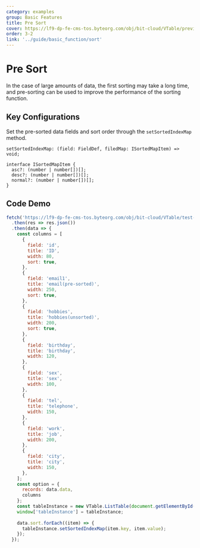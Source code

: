 ```yaml
---
category: examples
group: Basic Features
title: Pre Sort
cover: https://lf9-dp-fe-cms-tos.byteorg.com/obj/bit-cloud/VTable/preview/pre-sort.png
order: 3-2
link: '../guide/basic_function/sort'
---
```


# Pre Sort

In the case of large amounts of data, the first sorting may take a long time, and pre-sorting can be used to improve the performance of the sorting function.

## Key Configurations

Set the pre-sorted data fields and sort order through the `setSortedIndexMap` method.

```
setSortedIndexMap: (field: FieldDef, filedMap: ISortedMapItem) => void;

interface ISortedMapItem {
  asc?: (number | number[])[];
  desc?: (number | number[])[];
  normal?: (number | number[])[];
}
```

## Code Demo

```javascript livedemo template=vtable
fetch('https://lf9-dp-fe-cms-tos.byteorg.com/obj/bit-cloud/VTable/test-demo-data/pre-sort.json')
  .then(res => res.json())
  .then(data => {
    const columns = [
      {
        field: 'id',
        title: 'ID',
        width: 80,
        sort: true,
      },
      {
        field: 'email1',
        title: 'email(pre-sorted)',
        width: 250,
        sort: true,
      },
      {
        field: 'hobbies',
        title: 'hobbies(unsorted)',
        width: 200,
        sort: true,
      },
      {
        field: 'birthday',
        title: 'birthday',
        width: 120,
      },
      {
        field: 'sex',
        title: 'sex',
        width: 100,
      },
      {
        field: 'tel',
        title: 'telephone',
        width: 150,
      },
      {
        field: 'work',
        title: 'job',
        width: 200,
      },
      {
        field: 'city',
        title: 'city',
        width: 150,
      },
    ];
    const option = {
      records: data.data,
      columns
    };
    const tableInstance = new VTable.ListTable(document.getElementById(CONTAINER_ID),option);
    window['tableInstance'] = tableInstance;
  
    data.sort.forEach((item) => {
      tableInstance.setSortedIndexMap(item.key, item.value);
    });
  });
```
